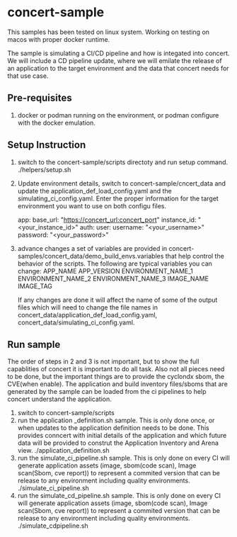 # concert-sample

This samples has been tested on linux system.  Working on testing on macos with proper docker runtime. 

The sample is simulating a CI/CD pipeline and how is integated into concert.  We will include a CD pipeline update, where we will emilate the release of an application to the target environment and the data that concert needs for that use case.

## Pre-requisites

1) docker or podman running on the environment, or podman configure with the docker emulation.

## Setup Instruction

1) switch to the concert-sample/scripts directoty and run setup command.
   ./helpers/setup.sh
2) Update environment details, switch to concert-sample/cncert_data and update the application_def_load_config.yaml and the simulating_ci_config.yaml.  Enter the proper information for the target environment you want to use on both configu files.

   app:
   base_url: "<https://concert_url:concert_port>"
   instance_id: "<your_instance_id>"
   auth:
      user:
         username: "<your_username>"
         password: "<your_password>"

3) advance changes a set of variables are provided in concert-samples/concert_data/demo_build_envs.variables that help control the behavior of the scripts.
   The following are typical variables you can change:
      APP_NAME
      APP_VERSION
      ENVIRONMENT_NAME_1
      ENVIRONMENT_NAME_2
      ENVIRONMENT_NAME_3
      IMAGE_NAME
      IMAGE_TAG

   If any changes are done it will affect the name of some of the output files which will need to change the file names in concert_data/application_def_load_config.yaml, concert_data/simulating_ci_config.yaml.

## Run sample
The order of steps in 2 and 3 is not important, but to show the full capablities of concert it is important to do all task.  Also not all pieces need to be done, but the important things are to provide the cyclondx sbom, the CVE(when enable).  The application and build inventory files/sboms that are generated by the sample can be loaded from the ci pipelines to help concert understand the application. 

1) switch to concert-sample/scripts
2) run the application _definition.sh sample.  This is only done once, or when updates to the application definition needs to be done.  This provides conncert with initial details of the application and which future data will be provided to construt the Application Inventory and Arena view. 
   ./application_definition.sh
3) run the simulate_ci_pipeline.sh sample.  This is only done on every CI will generate application assets (image, sbom(code scan), Image scan(Sbom, cve report)) to represent a commited version that can be release to any environment including quality environments.
   ./simulate_ci_pipeline.sh
3) run the simulate_cd_pipeline.sh sample.  This is only done on every CI will generate application assets (image, sbom(code scan), Image scan(Sbom, cve report)) to represent a commited version that can be release to any environment including quality environments.
   ./simulate_cdpipeline.sh
